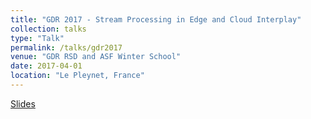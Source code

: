 ```yaml
---
title: "GDR 2017 - Stream Processing in Edge and Cloud Interplay"
collection: talks
type: "Talk"
permalink: /talks/gdr2017
venue: "GDR RSD and ASF Winter School"
date: 2017-04-01
location: "Le Pleynet, France"
---
```

[Slides](http://aveith.github.io/files/gdr2017-pres.pdf)
